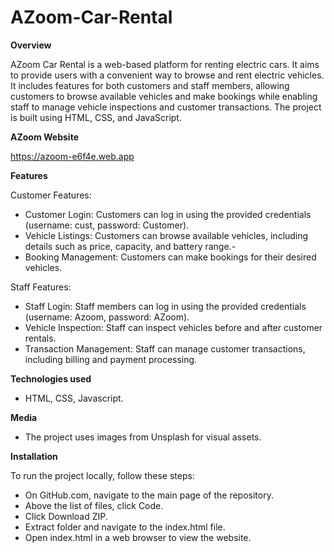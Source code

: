 # AZoom-Car-Rental
**Overview**

AZoom Car Rental is a web-based platform for renting electric cars. It aims to provide users with a convenient way to browse and rent electric vehicles. It includes features for both customers and staff members, allowing customers to browse available vehicles and make bookings while enabling staff to manage vehicle inspections and customer transactions. The project is built using HTML, CSS, and JavaScript.

**AZoom Website**

https://azoom-e6f4e.web.app

**Features**

Customer Features:

- Customer Login: Customers can log in using the provided credentials (username: cust, password: Customer).
- Vehicle Listings: Customers can browse available vehicles, including details such as price, capacity, and battery range.- 
- Booking Management: Customers can make bookings for their desired vehicles.

Staff Features:

- Staff Login: Staff members can log in using the provided credentials (username: Azoom, password: AZoom).
- Vehicle Inspection: Staff can inspect vehicles before and after customer rentals.
- Transaction Management: Staff can manage customer transactions, including billing and payment processing.

**Technologies used**

- HTML, CSS, Javascript.

**Media**

- The project uses images from Unsplash for visual assets. 

**Installation**

To run the project locally, follow these steps:
- On GitHub.com, navigate to the main page of the repository.
- Above the list of files, click Code.
- Click Download ZIP.
- Extract folder and navigate to the index.html file.
- Open index.html in a web browser to view the website.
